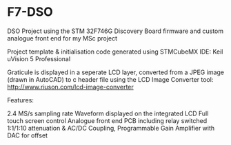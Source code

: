 # F7-DSO
DSO Project using the STM 32F746G Discovery Board firmware and custom analogue front end for my MSc project

Project template & initialisation code generated using STMCubeMX
IDE: Keil uVision 5 Professional

Graticule is displayed in a seperate LCD layer, converted from a JPEG image (drawn in AutoCAD) to c header file using the LCD Image Converter tool: http://www.riuson.com/lcd-image-converter

Features:

2.4 MS/s sampling rate
Waveform displayed on the integrated LCD
Full touch screen control
Analogue front end PCB including relay switched 1:1/1:10 attenuation & AC/DC Coupling, Programmable Gain Amplifier with DAC for offset
        

